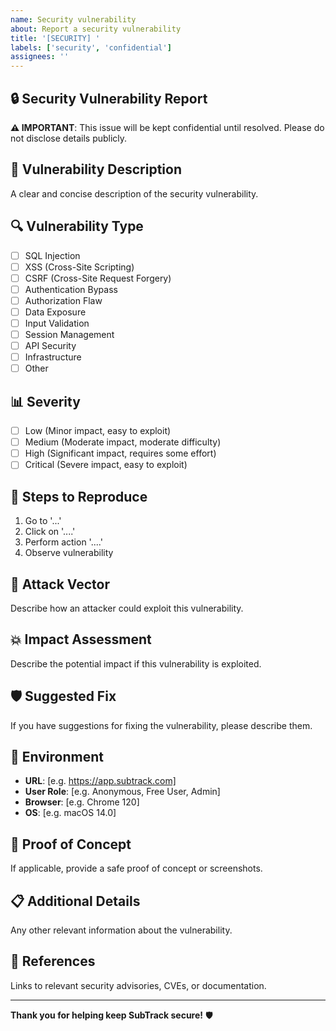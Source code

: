```yaml
---
name: Security vulnerability
about: Report a security vulnerability
title: '[SECURITY] '
labels: ['security', 'confidential']
assignees: ''
---
```


## 🔒 Security Vulnerability Report

**⚠️ IMPORTANT**: This issue will be kept confidential until resolved. Please do not disclose details publicly.

## 🎯 Vulnerability Description
A clear and concise description of the security vulnerability.

## 🔍 Vulnerability Type
- [ ] SQL Injection
- [ ] XSS (Cross-Site Scripting)
- [ ] CSRF (Cross-Site Request Forgery)
- [ ] Authentication Bypass
- [ ] Authorization Flaw
- [ ] Data Exposure
- [ ] Input Validation
- [ ] Session Management
- [ ] API Security
- [ ] Infrastructure
- [ ] Other

## 📊 Severity
- [ ] Low (Minor impact, easy to exploit)
- [ ] Medium (Moderate impact, moderate difficulty)
- [ ] High (Significant impact, requires some effort)
- [ ] Critical (Severe impact, easy to exploit)

## 🔄 Steps to Reproduce
1. Go to '...'
2. Click on '....'
3. Perform action '....'
4. Observe vulnerability

## 🎯 Attack Vector
Describe how an attacker could exploit this vulnerability.

## 💥 Impact Assessment
Describe the potential impact if this vulnerability is exploited.

## 🛡️ Suggested Fix
If you have suggestions for fixing the vulnerability, please describe them.

## 📱 Environment
- **URL**: [e.g. https://app.subtrack.com]
- **User Role**: [e.g. Anonymous, Free User, Admin]
- **Browser**: [e.g. Chrome 120]
- **OS**: [e.g. macOS 14.0]

## 📸 Proof of Concept
If applicable, provide a safe proof of concept or screenshots.

## 📋 Additional Details
Any other relevant information about the vulnerability.

## 🔗 References
Links to relevant security advisories, CVEs, or documentation.

---

**Thank you for helping keep SubTrack secure!** 🛡️ 